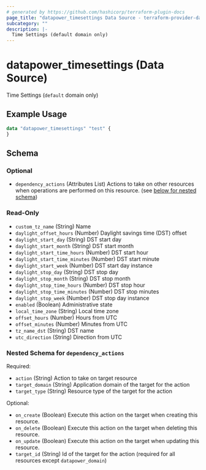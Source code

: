 ```yaml
---
# generated by https://github.com/hashicorp/terraform-plugin-docs
page_title: "datapower_timesettings Data Source - terraform-provider-datapower"
subcategory: ""
description: |-
  Time Settings (default domain only)
---
```


# datapower_timesettings (Data Source)

Time Settings (`default` domain only)

## Example Usage

```terraform
data "datapower_timesettings" "test" {
}
```

<!-- schema generated by tfplugindocs -->
## Schema

### Optional

- `dependency_actions` (Attributes List) Actions to take on other resources when operations are performed on this resource. (see [below for nested schema](#nestedatt--dependency_actions))

### Read-Only

- `custom_tz_name` (String) Name
- `daylight_offset_hours` (Number) Daylight savings time (DST) offset
- `daylight_start_day` (String) DST start day
- `daylight_start_month` (String) DST start month
- `daylight_start_time_hours` (Number) DST start hour
- `daylight_start_time_minutes` (Number) DST start minute
- `daylight_start_week` (Number) DST start day instance
- `daylight_stop_day` (String) DST stop day
- `daylight_stop_month` (String) DST stop month
- `daylight_stop_time_hours` (Number) DST stop hour
- `daylight_stop_time_minutes` (Number) DST stop minutes
- `daylight_stop_week` (Number) DST stop day instance
- `enabled` (Boolean) Administrative state
- `local_time_zone` (String) Local time zone
- `offset_hours` (Number) Hours from UTC
- `offset_minutes` (Number) Minutes from UTC
- `tz_name_dst` (String) DST name
- `utc_direction` (String) Direction from UTC

<a id="nestedatt--dependency_actions"></a>
### Nested Schema for `dependency_actions`

Required:

- `action` (String) Action to take on target resource
- `target_domain` (String) Application domain of the target for the action
- `target_type` (String) Resource type of the target for the action

Optional:

- `on_create` (Boolean) Execute this action on the target when creating this resource.
- `on_delete` (Boolean) Execute this action on the target when deleting this resource.
- `on_update` (Boolean) Execute this action on the target when updating this resource.
- `target_id` (String) Id of the target for the action (required for all resources except `datapower_domain`)
